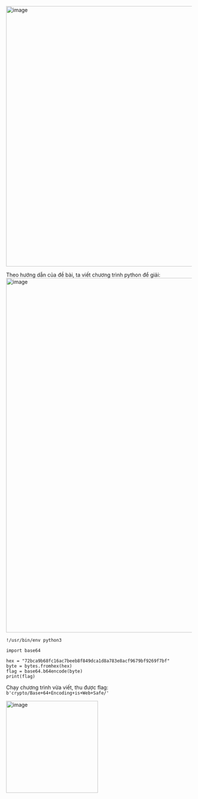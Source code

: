 <img width="705" alt="image" src="https://github.com/Vanmaxohp/EHC_Challenge_CryptoHack/assets/90485791/913fd7dd-b100-444e-bf30-8262394738df">

Theo hướng dẫn của đề bài, ta viết chương trình python để giải:
<img width="960" alt="image" src="https://github.com/Vanmaxohp/EHC_Challenge_CryptoHack/assets/90485791/0022c38a-d080-4bd6-8087-c746c8739542">

```
!/usr/bin/env python3

import base64

hex = "72bca9b68fc16ac7beeb8f849dca1d8a783e8acf9679bf9269f7bf"
byte = bytes.fromhex(hex)
flag = base64.b64encode(byte)
print(flag)
```
Chạy chương trình vừa viết, thu được flag: `b'crypto/Base+64+Encoding+is+Web+Safe/'`

<img width="249" alt="image" src="https://github.com/Vanmaxohp/EHC_Challenge_CryptoHack/assets/90485791/2b60e22f-882e-448a-bd71-4dd2f72433e9">


